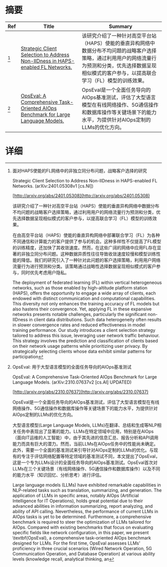 # 摘要

| Ref | Title | Summary |
| --- | --- | --- |
| [^1] | [Strategic Client Selection to Address Non-IIDness in HAPS-enabled FL Networks.](http://arxiv.org/abs/2401.05308) | 该研究介绍了一种针对高空平台站（HAPS）使能的垂直异构网络中数据分布不均问题的战略客户选择策略，通过利用用户的网络流量行为预测和分类，优先选择数据呈现相似模式的客户参与，以提高联合学习（FL）模型的训练效果。 |
| [^2] | [OpsEval: A Comprehensive Task-Oriented AIOps Benchmark for Large Language Models.](http://arxiv.org/abs/2310.07637) | OpsEval是一个全面任务导向的AIOps基准测试，评估了大型语言模型在有线网络操作、5G通信操作和数据库操作等关键场景下的能力水平，为提供针对AIOps定制的LLMs的优化方向。 |

# 详细

[^1]: 面对HAPS使能的FL网络中的非独立同分布问题，战略客户选择的研究

    Strategic Client Selection to Address Non-IIDness in HAPS-enabled FL Networks. (arXiv:2401.05308v1 [cs.NI])

    [http://arxiv.org/abs/2401.05308](http://arxiv.org/abs/2401.05308)

    该研究介绍了一种针对高空平台站（HAPS）使能的垂直异构网络中数据分布不均问题的战略客户选择策略，通过利用用户的网络流量行为预测和分类，优先选择数据呈现相似模式的客户参与，以提高联合学习（FL）模型的训练效果。

    

    在由高空平台站（HAPS）使能的垂直异构网络中部署联合学习（FL）为各种不同通信和计算能力的客户提供了参与的机会。这种多样性不仅提高了FL模型的训练精度，还加快了其收敛速度。然而，在这些广阔的网络中应用FL存在显著的非独立同分布问题。这种数据异质性往往导致收敛速度较慢和模型训练性能的降低。我们的研究引入了一种针对此问题的客户选择策略，利用用户网络流量行为进行预测和分类。该策略通过战略性选择数据呈现相似模式的客户参与，同时优先考虑用户隐私。

    The deployment of federated learning (FL) within vertical heterogeneous networks, such as those enabled by high-altitude platform station (HAPS), offers the opportunity to engage a wide array of clients, each endowed with distinct communication and computational capabilities. This diversity not only enhances the training accuracy of FL models but also hastens their convergence. Yet, applying FL in these expansive networks presents notable challenges, particularly the significant non-IIDness in client data distributions. Such data heterogeneity often results in slower convergence rates and reduced effectiveness in model training performance. Our study introduces a client selection strategy tailored to address this issue, leveraging user network traffic behaviour. This strategy involves the prediction and classification of clients based on their network usage patterns while prioritizing user privacy. By strategically selecting clients whose data exhibit similar patterns for participation
    
[^2]: OpsEval: 用于大型语言模型的全面任务导向的AIOps基准测试

    OpsEval: A Comprehensive Task-Oriented AIOps Benchmark for Large Language Models. (arXiv:2310.07637v2 [cs.AI] UPDATED)

    [http://arxiv.org/abs/2310.07637](http://arxiv.org/abs/2310.07637)

    OpsEval是一个全面任务导向的AIOps基准测试，评估了大型语言模型在有线网络操作、5G通信操作和数据库操作等关键场景下的能力水平，为提供针对AIOps定制的LLMs的优化方向。

    

    大型语言模型(Large Language Models, LLMs)在翻译、总结和生成等NLP相关任务中表现出了显著的能力。LLMs在特定领域中应用，特别是在AIOps（面向IT运维的人工智能）中，由于其先进的信息汇总、报告分析和API调用能力而具有巨大的潜力。然而，当前LLMs在AIOps任务中的性能尚未确定。此外，需要一个全面的基准测试来引导针对AIOps定制的LLMs的优化。与现有的专注于评估网络配置等特定领域的基准测试不同，本文提出了OpsEval，这是一个专为LLMs设计的全面任务导向的AIOps基准测试。OpsEval首次对LLMs在三个关键场景（有线网络操作、5G通信操作和数据库操作）以及不同的能力水平（知识回忆、分析思考）进行评估。

    Large language models (LLMs) have exhibited remarkable capabilities in NLP-related tasks such as translation, summarizing, and generation. The application of LLMs in specific areas, notably AIOps (Artificial Intelligence for IT Operations), holds great potential due to their advanced abilities in information summarizing, report analyzing, and ability of API calling. Nevertheless, the performance of current LLMs in AIOps tasks is yet to be determined. Furthermore, a comprehensive benchmark is required to steer the optimization of LLMs tailored for AIOps. Compared with existing benchmarks that focus on evaluating specific fields like network configuration, in this paper, we present \textbf{OpsEval}, a comprehensive task-oriented AIOps benchmark designed for LLMs. For the first time, OpsEval assesses LLMs' proficiency in three crucial scenarios (Wired Network Operation, 5G Communication Operation, and Database Operation) at various ability levels (knowledge recall, analytical thinking, an
    

